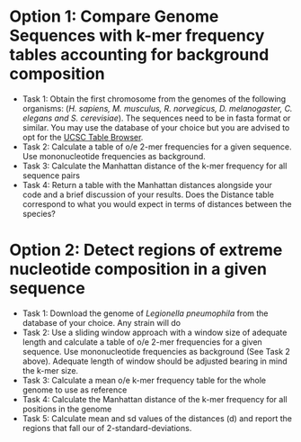 # Option 1: Compare Genome Sequences with k-mer frequency tables accounting for background composition

- Task 1: Obtain the first chromosome from the genomes of the following organisms: 
(*H. sapiens, M. musculus, R. norvegicus, D. melanogaster, C. elegans and S. cerevisiae*). The sequences need to be in fasta format or similar.
You may use the database of your choice but you are advised to opt for the [UCSC Table Browser](https://genome.ucsc.edu/cgi-bin/hgTables).
- Task 2: Calculate a table of o/e 2-mer frequencies for a given sequence. Use mononucleotide frequencies as background. 
- Task 3: Calculate the Manhattan distance of the k-mer frequency for all sequence pairs
- Task 4: Return a table with the Manhattan distances alongside your code and a brief discussion of your results. 
Does the Distance table correspond to what you would expect in terms of distances between the species?

# Option 2: Detect regions of extreme nucleotide composition in a given sequence

- Task 1: Download the genome of *Legionella pneumophila* from the database of your choice. Any strain will do
- Task 2: Use a sliding window approach with a window size of adequate length and calculate a table of o/e 2-mer frequencies for a given sequence. Use mononucleotide frequencies as background (See Task 2 above). Adequate length of window should be adjusted bearing in mind the k-mer size.
- Task 3: Calculate a mean o/e k-mer frequency table for the whole genome to use as reference
- Task 4: Calculate the Manhattan distance of the k-mer frequency for all positions in the genome
- Task 5: Calculate mean and sd values of the distances (d) and report the regions that fall our of 2-standard-deviations.



